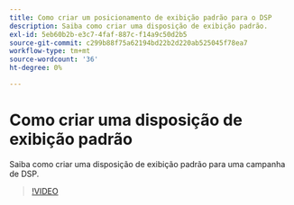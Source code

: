 ```yaml
---
title: Como criar um posicionamento de exibição padrão para o DSP
description: Saiba como criar uma disposição de exibição padrão.
exl-id: 5eb60b2b-e3c7-4faf-887c-f14a9c50d2b5
source-git-commit: c299b88f75a62194bd22b2d220ab525045f78ea7
workflow-type: tm+mt
source-wordcount: '36'
ht-degree: 0%

---
```


# Como criar uma disposição de exibição padrão

Saiba como criar uma disposição de exibição padrão para uma campanha de DSP.

>[!VIDEO](https://video.tv.adobe.com/v/340454)
